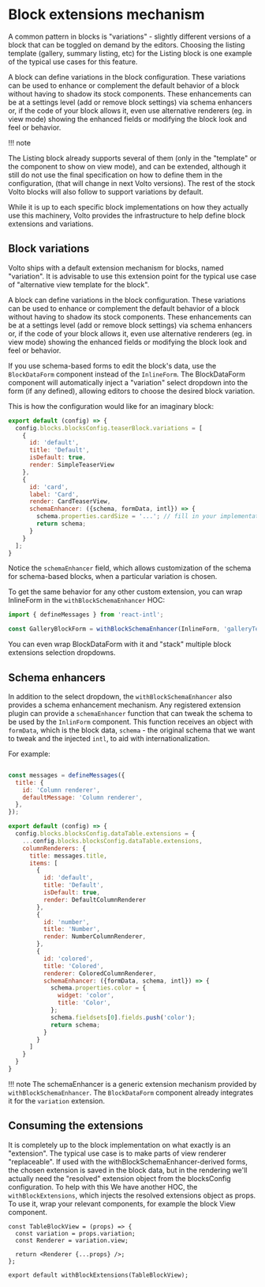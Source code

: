 # Block extensions mechanism

A common pattern in blocks is "variations" - slightly different versions of
a block that can be toggled on demand by the editors. Choosing the
listing template (gallery, summary listing, etc) for the Listing block is
one example of the typical use cases for this feature.

A block can define variations in the block configuration. These variations can
be used to enhance or complement the default behavior of a block without having
to shadow its stock components. These enhancements can be at a settings level
(add or remove block settings) via schema enhancers or, if the code of your
block allows it, even use alternative renderers (eg. in view mode) showing the
enhanced fields or modifying the block look and feel or behavior.

!!! note

  The Listing block already supports several of them (only in the "template" or
  the component to show on view mode), and can be extended, although it still
  do not use the final specification on how to define them in the
  configuration, (that will change in next Volto versions). The rest of the
  stock Volto blocks will also follow to support variations by default.

While it is up to each specific block implementations on how they actually use
this machinery, Volto provides the infrastructure to help define block
extensions and variations.

## Block variations

Volto ships with a default extension mechanism for blocks, named "variation".
It is advisable to use this extension point for the typical use case of
"alternative view template for the block".

A block can define variations in the block configuration. These variations can
be used to enhance or complement the default behavior of a block without having
to shadow its stock components. These enhancements can be at a settings level
(add or remove block settings) via schema enhancers or, if the code of your
block allows it, even use alternative renderers (eg. in view mode) showing the
enhanced fields or modifying the block look and feel or behavior.

If you use schema-based forms to edit the block's data, use the `BlockDataForm`
component instead of the `InlineForm`. The BlockDataForm component will automatically
inject a "variation" select dropdown into the form (if any defined), allowing editors
to choose the desired block variation.

This is how the configuration would like for an imaginary block:

```jsx
export default (config) => {
  config.blocks.blocksConfig.teaserBlock.variations = [
    {
      id: 'default',
      title: 'Default',
      isDefault: true,
      render: SimpleTeaserView
    },
    {
      id: 'card',
      label: 'Card',
      render: CardTeaserView,
      schemaEnhancer: ({schema, formData, intl}) => {
        schema.properties.cardSize = '...'; // fill in your implementation
        return schema;
      }
    }
  ];
}
```

Notice the `schemaEnhancer` field, which allows customization of the schema for
schema-based blocks, when a particular variation is chosen.

To get the same behavior for any other custom extension, you can wrap
InlineForm in the `withBlockSchemaEnhancer` HOC:

```jsx
import { defineMessages } from 'react-intl';

const GalleryBlockForm = withBlockSchemaEnhancer(InlineForm, 'galleryTemplates');
```

You can even wrap BlockDataForm with it and "stack" multiple block extensions
selection dropdowns.

## Schema enhancers

In addition to the select dropdown, the `withBlockSchemaEnhancer` also provides
a schema enhancement mechanism. Any registered extension plugin can provide
a `schemaEnhancer` function that can tweak the schema to be used by the
`InlinForm` component. This function receives an object with `formData`, which
is the block data, `schema` - the original schema that we want to tweak and the
injected `intl`, to aid with internationalization.

For example:

```jsx

const messages = defineMessages({
  title: {
    id: 'Column renderer',
    defaultMessage: 'Column renderer',
  },
});

export default (config) => {
  config.blocks.blocksConfig.dataTable.extensions = {
    ...config.blocks.blocksConfig.dataTable.extensions,
    columnRenderers: {
      title: messages.title,
      items: [
        {
          id: 'default',
          title: 'Default',
          isDefault: true,
          render: DefaultColumnRenderer
        },
        {
          id: 'number',
          title: 'Number',
          render: NumberColumnRenderer,
        },
        {
          id: 'colored',
          title: 'Colored',
          renderer: ColoredColumnRenderer,
          schemaEnhancer: ({formData, schema, intl}) => {
            schema.properties.color = {
              widget: 'color',
              title: 'Color',
            };
            schema.fieldsets[0].fields.push('color');
            return schema;
          }
        }
      ]
    }
  }
}
```

!!! note
    The schemaEnhancer is a generic extension mechanism provided by
    `withBlockSchemaEnhancer`. The `BlockDataForm` component already integrates
    it for the `variation` extension.

## Consuming the extensions

It is completely up to the block implementation on what exactly is an
"extension". The typical use case is to make parts of view renderer
"replaceable". If used with the withBlockSchemaEnhancer-derived forms, the
chosen extension is saved in the block data, but in the rendering we'll
actually need the "resolved" extension object from the blocksConfig
configuration. To help with this We have another HOC, the
`withBlockExtensions`, which injects the resolved extensions object as props.
To use it, wrap your relevant components, for example the block View component.

```
const TableBlockView = (props) => {
  const variation = props.variation;
  const Renderer = variation.view;

  return <Renderer {...props} />;
};

export default withBlockExtensions(TableBlockView);
```
